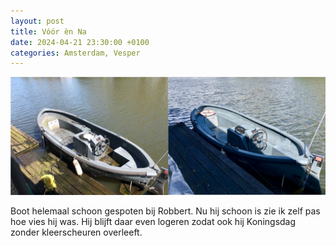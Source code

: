 ```yaml
---
layout: post
title: Vóór èn Na
date: 2024-04-21 23:30:00 +0100
categories: Amsterdam, Vesper
---
```


![2024-04-21-vesper.png](../assets/2024-04-21-vesper.png)

Boot helemaal schoon gespoten bij Robbert. Nu hij schoon is zie ik zelf pas hoe vies hij was. Hij blijft daar even logeren zodat ook hij Koningsdag zonder kleerscheuren overleeft.